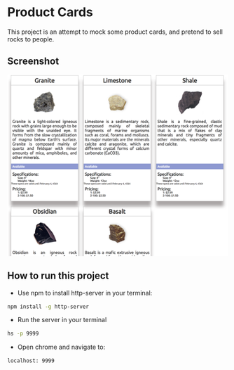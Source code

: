 # Product Cards

This project is an attempt to mock some product cards, and pretend to sell rocks to people.

## Screenshot
![main screenshot](./screenshots/rocks.png)

## How to run this project
* Use npm to install http-server in your terminal:
```sh
npm install -g http-server
```
* Run the server in your terminal
```sh
hs -p 9999
```
* Open chrome and navigate to:
```
localhost: 9999
```
